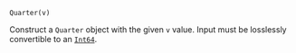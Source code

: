 ```
Quarter(v)
```

Construct a `Quarter` object with the given `v` value. Input must be losslessly convertible to an [`Int64`](@ref).
